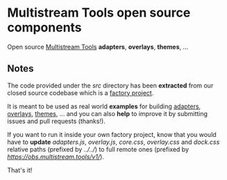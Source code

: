 # Multistream Tools open source components

Open source [Multistream Tools](https://multistream.tools) **adapters**, **overlays**, **themes**, ...

## Notes

The code provided under the _src_ directory has been **extracted** from our closed source codebase which is a [factory project](https://github.com/multistream-tools/factory).

It is meant to be used as real world **examples** for building [adapters](https://multistream.tools/documentation/adapters/), [overlays](https://multistream.tools/documentation/overlays/), [themes](https://multistream.tools/documentation/themes/), ... and you can also **help** to improve it by submitting issues and pull requests (thanks!).

If you want to run it inside your own factory project, know that you would have to **update** _adapters.js_, _overlay.js_, _core.css_, _overlay.css_ and _dock.css_ relative paths (prefixed by _../../_) to full remote ones (prefixed by _https://obs.multistream.tools/v1/_).

That's it!